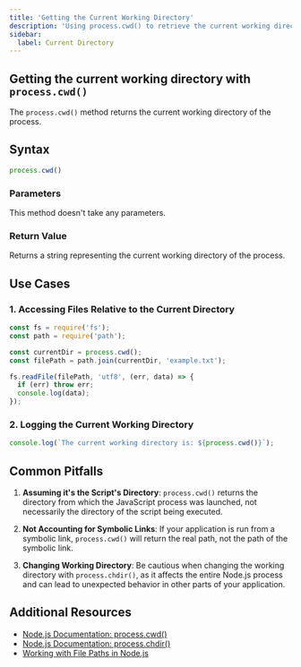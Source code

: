 ```yaml
---
title: 'Getting the Current Working Directory'
description: 'Using process.cwd() to retrieve the current working directory'
sidebar:
  label: Current Directory
---
```


## Getting the current working directory with `process.cwd()`

The `process.cwd()` method returns the current working directory of the process.

## Syntax

```javascript
process.cwd()
```

### Parameters

This method doesn't take any parameters.

### Return Value

Returns a string representing the current working directory of the process.

## Use Cases

### 1. Accessing Files Relative to the Current Directory

```javascript
const fs = require('fs');
const path = require('path');

const currentDir = process.cwd();
const filePath = path.join(currentDir, 'example.txt');

fs.readFile(filePath, 'utf8', (err, data) => {
  if (err) throw err;
  console.log(data);
});
```

### 2. Logging the Current Working Directory

```javascript
console.log(`The current working directory is: ${process.cwd()}`);
```

## Common Pitfalls

1. **Assuming it's the Script's Directory**: `process.cwd()` returns the directory from which the JavaScript process was launched, not necessarily the directory of the script being executed.

2. **Not Accounting for Symbolic Links**: If your application is run from a symbolic link, `process.cwd()` will return the real path, not the path of the symbolic link.

3. **Changing Working Directory**: Be cautious when changing the working directory with `process.chdir()`, as it affects the entire Node.js process and can lead to unexpected behavior in other parts of your application.

## Additional Resources

- [Node.js Documentation: process.cwd()](https://nodejs.org/api/process.html#processcwd)
- [Node.js Documentation: process.chdir()](https://nodejs.org/api/process.html#processchdirdirectory)
- [Working with File Paths in Node.js](https://nodejs.org/api/path.html)